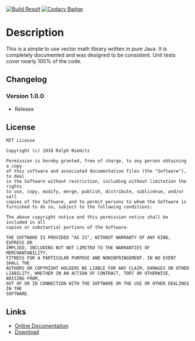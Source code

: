 [![Build Result](https://api.travis-ci.org/RalleYTN/SimpleVecMath.svg?branch=master)](https://travis-ci.org/RalleYTN/SimpleVecMath)
[![Codacy Badge](https://api.codacy.com/project/badge/Grade/66eea9146c6e4b319c7113f49fc2cc05)](https://www.codacy.com/app/ralph.niemitz/SimpleVecMath?utm_source=github.com&amp;utm_medium=referral&amp;utm_content=RalleYTN/SimpleVecMath&amp;utm_campaign=Badge_Grade)

# Description

This is a simple to use vector math library written in pure Java.
It is completely documented and was designed to be consistent.
Unit tests cover nearly 100% of the code.

## Changelog

### Version 1.0.0

- Release

## License

```
MIT License  
  
Copyright (c) 2018 Ralph Niemitz

Permission is hereby granted, free of charge, to any person obtaining a copy
of this software and associated documentation files (the "Software"), to deal
in the Software without restriction, including without limitation the rights
to use, copy, modify, merge, publish, distribute, sublicense, and/or sell
copies of the Software, and to permit persons to whom the Software is
furnished to do so, subject to the following conditions:

The above copyright notice and this permission notice shall be included in all
copies or substantial portions of the Software.

THE SOFTWARE IS PROVIDED "AS IS", WITHOUT WARRANTY OF ANY KIND, EXPRESS OR
IMPLIED, INCLUDING BUT NOT LIMITED TO THE WARRANTIES OF MERCHANTABILITY,
FITNESS FOR A PARTICULAR PURPOSE AND NONINFRINGEMENT. IN NO EVENT SHALL THE
AUTHORS OR COPYRIGHT HOLDERS BE LIABLE FOR ANY CLAIM, DAMAGES OR OTHER
LIABILITY, WHETHER IN AN ACTION OF CONTRACT, TORT OR OTHERWISE, ARISING FROM,
OUT OF OR IN CONNECTION WITH THE SOFTWARE OR THE USE OR OTHER DEALINGS IN THE
SOFTWARE.
```

## Links

- [Online Documentation](https://ralleytn.github.io/SimpleVecMath/)
- [Download](https://github.com/RalleYTN/SimpleVecMath/releases)
